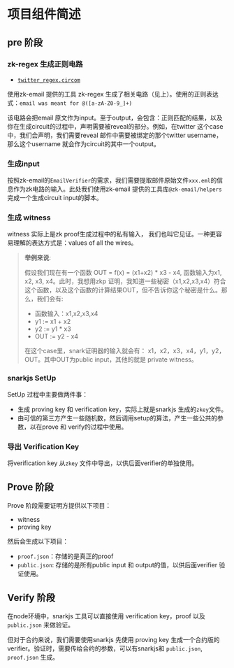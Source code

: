 # 项目组件简述

## pre 阶段

### zk-regex 生成正则电路

- [`twitter_regex.circom`](../circuits/twitter_regex.circom)

使用zk-email 提供的工具 zk-regex 生成了相关电路（见上）。使用的正则表达式：`email was meant for @([a-zA-Z0-9_]+)`

该电路会把email 原文作为input。至于output，会包含：正则匹配的结果，以及你在生成circuit的过程中，声明需要被reveal的部分。例如，在twitter 这个case中，我们会声明，我们需要reveal 邮件中需要被绑定的那个twitter username， 那么这个username 就会作为circuit的其中一个output。

### 生成input

按照zk-email的`EmailVerifier`的需求，我们需要提取邮件原始文件`xxx.eml`的信息作为zk电路的输入。此处我们使用zk-email 提供的工具库`@zk-email/helpers` 完成一个生成circuit input的脚本。

### 生成 witness

witness 实际上是zk proof生成过程中的私有输入， 我们也叫它见证。一种更容易理解的表达方式是：values of all the wires。

<blockquote>

**举例来说**:  

假设我们现在有一个函数 OUT = f(x) = (x1+x2) * x3 - x4, 函数输入为x1, x2, x3, x4。此时，我想用zkp 证明，我知道一些秘密（x1,x2,x3,x4）符合这个函数，以及这个函数的计算结果OUT，但不告诉你这个秘密是什么。那么，我们会有:  

- 函数输入：x1,x2,x3,x4
- y1 := x1 + x2
- y2 := y1 * x3
- OUT := y2 - x4

在这个case里，snark证明器的输入就会有： x1，x2，x3，x4，y1，y2，OUT。其中OUT为public input，其他的就是 private witness。

</blockquote>

### snarkjs SetUp

SetUp 过程中主要做两件事：

- 生成 proving key 和 verification key，实际上就是snarkjs 生成的`zkey`文件。
- 由可信的第三方产生一些随机数，然后调用setup的算法，产生一些公共的参数，以在prove 和 verify的过程中使用。

### 导出 Verification Key

将verification key 从`zkey` 文件中导出，以供后面verifier的单独使用。

## Prove 阶段

Prove 阶段需要证明方提供以下项目：

- witness
- proving key

然后会生成以下项目：

- `proof.json`：存储的是真正的proof
- `public.json`: 存储的是所有public input 和 output的值，以供后面verifier 验证使用。

## Verify 阶段

在node环境中，snarkjs 工具可以直接使用 verification key，proof 以及 `public.json` 来做验证。

但对于合约来说，我们需要使用snarkjs 先使用 proving key 生成一个合约版的verifier。验证时，需要传给合约的参数，可以有snarkjs和 `public.json`, `proof.json` 生成。

